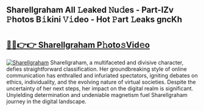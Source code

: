 ## Sharellgraham All 𝙻eaked 𝙽u𝚍es - Part-IZv 𝙿hotos B𝚒kini 𝚅𝚒deo - Hot 𝙿art 𝙻eaks gncKh

# <h2><a href="http://ld7e97.urlbe.top/?page=Sharellgraham">🔗🔗👉👉 Sharellgraham P𝚑oto𝚜Vid𝚎o</a></h2>

[![Sharellgraham](https://i.imgur.com/eBuTRDB.gif)](http://ld7e97.urlbe.top/?page=Sharellgraham)
Sharellgraham, a multifaceted and divisive character, defies straightforward classification. Her groundbreaking style of online communication has enthralled and infuriated spectators, igniting debates on ethics, individuality, and the evolving nature of virtual societies. Despite the uncertainty of her next steps, her impact on the digital realm is significant. Unyielding determination and undeniable magnetism fuel Sharellgraham journey in the digital landscape.
